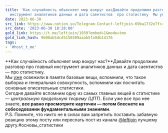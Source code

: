 ```yaml
---
title: 'Как случайность объясняет мир вокруг насДавайте продолжим разговор про главный
  инструмент аналитиков данных и дата саентистов  про статистику  Мы уже '
date: 2023-06-30
src_link: https://www.notion.so/Telegram-Contact-leftjoin-69ba1732e7fc490e9d0b000e378474f0
src_date: '2023-06-30 18:28:00'
gold_link: https://t.me/leftjoin/1039?embed=1&mode=tme
gold_link_hash: 9600ab5dcd5150309aaab5fa94b14176
tags:
- '#host_t_me'
---
```


**Как случайность объясняет мир вокруг нас?**Давайте продолжим разговор про главный инструмент аналитиков данных и дата саентистов — про статистику.   
Мы [уже](https://t.me/leftjoin/1017) освежили в памяти базовые вещи, вспомнили, что такое выборка и генеральная совокупность, вспомнили как посчитать основные описательные статистики.   
Сегодня давайте вспомним одну из самых главных вещей в статистике — *центральную предельную теорему (ЦПТ)*. Если уже все про нее знаете, **все равно просмотрите карточки — потом блеснете на собеседовании фундаментальными знаниями**.  
P.S. Помните, что никто не в силах вам запретить поставить забавную реакцию этому посту или переслать пост из канала [@leftjoin](https://t.me/leftjoin) лучшему другу.#основы\_статистики